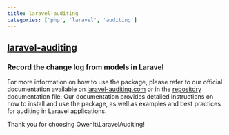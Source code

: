 ```yaml
---
title: laravel-auditing
categories: ['php', 'laravel', 'auditing']
---
```

## [laravel-auditing](https://github.com/owen-it/laravel-auditing)

### Record the change log from models in Laravel


For more information on how to use the package, please refer to our official documentation available on [laravel-auditing.com](https://laravel-auditing.com) or in the [repository](https://github.com/owen-it/laravel-auditing-doc/blob/main/documentation.md) documentation file. Our documentation provides detailed instructions on how to install and use the package, as well as examples and best practices for auditing in Laravel applications.

Thank you for choosing OwenIt\LaravelAuditing!
